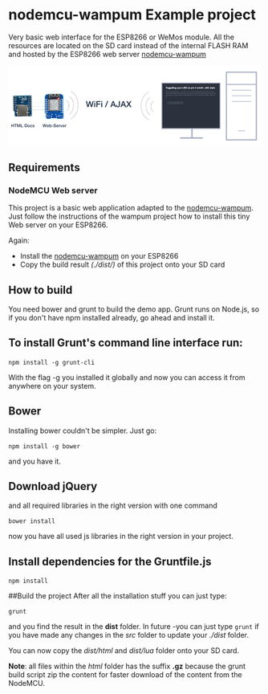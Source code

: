 # nodemcu-wampum Example project

Very basic web interface for the ESP8266 or WeMos module.
All the resources are located on the SD card instead of the internal FLASH RAM and hosted
by the ESP8266 web server [nodemcu-wampum](https://github.com/freegroup/nodemcu-wampum)


![WebServer](/teaser.png?raw=true "ESP8266 as full web server")


## Requirements

### NodeMCU Web server
This project is a basic web application adapted to the [nodemcu-wampum](https://github.com/freegroup/nodemcu-wampum).
Just follow the instructions of the wampum project how to install this tiny Web server on your ESP8266.

Again:
 - Install the [nodemcu-wampum](https://github.com/freegroup/nodemcu-wampum) on your ESP8266
 - Copy the build result *(./dist/)* of this project onto your SD card


## How to build

You need bower and grunt to build the demo app.
Grunt runs on Node.js, so if you don't have npm installed already, go ahead and install it.

## To install Grunt's command line interface run:

```
npm install -g grunt-cli
```

With the flag -g you installed it globally and now you can access it from anywhere on your system.

## Bower
Installing bower couldn't be simpler. Just go:
```
npm install -g bower
```
and you have it.

## Download jQuery
and all required libraries in the right version with one command

```
bower install
```
now you have all used js libraries in the right version in your project.


## Install dependencies for the Gruntfile.js
```
npm install
```

##Build the project
After all the installation stuff you can just type:
```
grunt
```
and you find the result in the **dist** folder. In future -you can just type `grunt` if you
have made any changes in the *src* folder to update your *./dist* folder.

You can now copy the *dist/html* and *dist/lua* folder onto your SD card.

**Note**: all files within the *html* folder has the suffix **.gz** because the
grunt build script zip the content for faster download of the content from the NodeMCU.

